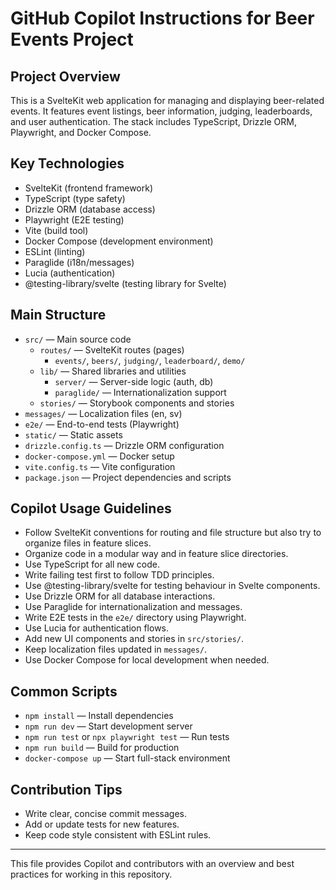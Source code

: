 # GitHub Copilot Instructions for Beer Events Project

## Project Overview
This is a SvelteKit web application for managing and displaying beer-related events. It features event listings, beer information, judging, leaderboards, and user authentication. The stack includes TypeScript, Drizzle ORM, Playwright, and Docker Compose.

## Key Technologies
- SvelteKit (frontend framework)
- TypeScript (type safety)
- Drizzle ORM (database access)
- Playwright (E2E testing)
- Vite (build tool)
- Docker Compose (development environment)
- ESLint (linting)
- Paraglide (i18n/messages)
- Lucia (authentication)
- @testing-library/svelte (testing library for Svelte)

## Main Structure
- `src/` — Main source code
  - `routes/` — SvelteKit routes (pages)
    - `events/`, `beers/`, `judging/`, `leaderboard/`, `demo/`
  - `lib/` — Shared libraries and utilities
    - `server/` — Server-side logic (auth, db)
    - `paraglide/` — Internationalization support
  - `stories/` — Storybook components and stories
- `messages/` — Localization files (en, sv)
- `e2e/` — End-to-end tests (Playwright)
- `static/` — Static assets
- `drizzle.config.ts` — Drizzle ORM configuration
- `docker-compose.yml` — Docker setup
- `vite.config.ts` — Vite configuration
- `package.json` — Project dependencies and scripts

## Copilot Usage Guidelines
- Follow SvelteKit conventions for routing and file structure but also try to organize files in feature slices.
- Organize code in a modular way and in feature slice directories.
- Use TypeScript for all new code.
- Write failing test first to follow TDD principles.
- Use @testing-library/svelte for testing behaviour in Svelte components.
- Use Drizzle ORM for all database interactions.
- Use Paraglide for internationalization and messages.
- Write E2E tests in the `e2e/` directory using Playwright.
- Use Lucia for authentication flows.
- Add new UI components and stories in `src/stories/`.
- Keep localization files updated in `messages/`.
- Use Docker Compose for local development when needed.

## Common Scripts
- `npm install` — Install dependencies
- `npm run dev` — Start development server
- `npm run test` or `npx playwright test` — Run tests
- `npm run build` — Build for production
- `docker-compose up` — Start full-stack environment

## Contribution Tips
- Write clear, concise commit messages.
- Add or update tests for new features.
- Keep code style consistent with ESLint rules.

---
This file provides Copilot and contributors with an overview and best practices for working in this repository.
